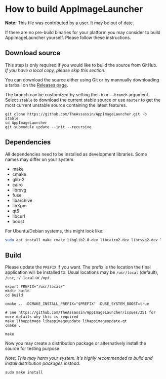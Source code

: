 # How to build AppImageLauncher

**Note:** This file was contributed by a user. It may be out of date.

If there are no pre-build binaries for your platform you may consider to build AppImageLauncher yourself. Please follow these instructions.


## Download source

This step is only required if you would like to build the source from GitHub. *If you have a local copy, please skip this section.*

You can download the source either using Git or by mannually downloading a tarball on the [Releases page](https://github.com/TheAssassin/AppImageLauncher/releases).

The branch can be customized by setting the `-b` or `--branch` argument. Select `stable` to download the current stable source or use `master` to get the most current unstable source containing the latest features.

```shell
git clone https://github.com/TheAssassin/AppImageLauncher.git -b stable
cd AppImageLauncher
git submodule update --init --recursive
```


## Dependencies

All dependencies need to be installed as development libraries. Some names may differ on your system.

 - make
 - cmake
 - glib-2
 - cairo
 - librsvg
 - fuse
 - libarchive
 - libXpm
 - qt5
 - libcurl
 - boost

For Ubuntu/Debian systems, this might look like:

```bash
sudo apt install make cmake libglib2.0-dev libcairo2-dev librsvg2-dev libfuse-dev libarchive-dev libxpm-dev libcurl4-openssl-dev libboost-all-dev qtbase5-dev qtdeclarative5-dev qttools5-dev-tools patchelf libc6-dev libc6-dev gcc-multilib g++-multilib
```

## Build

Please update the `PREFIX` if you want. The prefix is the location the final application will be installed to. Usual locations may be `/usr/local` (default), `/usr`, `~/.local` or `/opt`.

```shell
export PREFIX="/usr/local/"
mkdir build
cd build

cmake .. -DCMAKE_INSTALL_PREFIX="$PREFIX" -DUSE_SYSTEM_BOOST=true

# See https://github.com/TheAssassin/AppImageLauncher/issues/251 for more details why this is required
make libappimage libappimageupdate libappimageupdate-qt
cmake .

make
```

Now you may create a distribution package or alternatively install the source for testing purpose.

*Note: This may harm your system. It's highly recommended to build and install distribution packages instead.*

```shell
sudo make install
```
